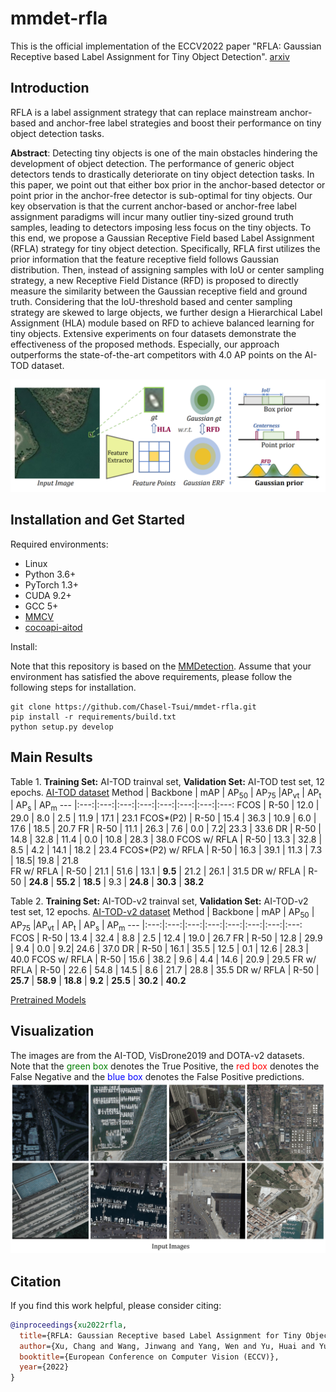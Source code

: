 # mmdet-rfla
This is the official implementation of the ECCV2022 paper "RFLA: Gaussian Receptive based Label Assignment for Tiny Object Detection". [arxiv](https://arxiv.org/abs/2208.08738)

## Introduction
RFLA is a label assignment strategy that can replace mainstream anchor-based and anchor-free label strategies and boost their performance on tiny object detection tasks.

**Abstract**: Detecting tiny objects is one of the main obstacles hindering the development of object detection. The performance of generic object detectors tends to drastically deteriorate on tiny object detection tasks. In this paper, we point out that either box prior in the anchor-based detector or point prior in the anchor-free detector is sub-optimal for tiny objects. Our key observation is that the current anchor-based or anchor-free label assignment paradigms will incur many outlier tiny-sized ground truth samples, leading to detectors imposing less focus on the tiny objects. To this end, we propose a Gaussian Receptive Field based Label Assignment (RFLA) strategy for tiny object detection. Specifically, RFLA first utilizes the prior information that the feature receptive field follows Gaussian distribution. Then, instead of assigning samples with IoU or center sampling strategy, a new Receptive Field Distance (RFD) is proposed to directly measure the similarity between the Gaussian receptive field and ground truth. Considering that the IoU-threshold based and center sampling strategy are skewed to large objects, we further design a Hierarchical Label Assignment (HLA) module based on RFD to achieve balanced learning for tiny objects. Extensive experiments on four datasets demonstrate the effectiveness of the proposed methods. Especially, our approach outperforms the state-of-the-art competitors with 4.0 AP points on the AI-TOD dataset.


![demo image](figures/rfla_final.PNG)

## Installation and Get Started

Required environments:
* Linux
* Python 3.6+
* PyTorch 1.3+
* CUDA 9.2+
* GCC 5+
* [MMCV](https://mmcv.readthedocs.io/en/latest/#installation)
* [cocoapi-aitod](https://github.com/jwwangchn/cocoapi-aitod)


Install:

Note that this repository is based on the [MMDetection](https://github.com/open-mmlab/mmdetection). Assume that your environment has satisfied the above requirements, please follow the following steps for installation.

```shell script
git clone https://github.com/Chasel-Tsui/mmdet-rfla.git
pip install -r requirements/build.txt
python setup.py develop
```

## Main Results
Table 1. **Training Set:** AI-TOD trainval set, **Validation Set:** AI-TOD test set, 12 epochs. [AI-TOD dataset](https://github.com/jwwangchn/AI-TOD)
Method | Backbone | mAP | AP<sub>50</sub> | AP<sub>75</sub> |AP<sub>vt</sub> | AP<sub>t</sub>  | AP<sub>s</sub>  | AP<sub>m</sub> 
--- |:---:|:---:|:---:|:---:|:---:|:---:|:---:|:---:
FCOS | R-50 | 12.0 | 29.0 | 8.0 | 2.5 | 11.9 | 17.1 | 23.1 
FCOS*(P2) | R-50 | 15.4 | 36.3 | 10.9 | 6.0 | 17.6 | 18.5 | 20.7 
FR | R-50 | 11.1 | 26.3 | 7.6 | 0.0 | 7.2| 23.3 | 33.6 
DR | R-50 | 14.8 | 32.8 | 11.4 | 0.0 | 10.8 | 28.3 | 38.0 
FCOS w/ RFLA | R-50 | 13.3 | 32.8 | 8.5 | 4.2 | 14.1 | 18.2 | 23.4 
FCOS*(P2)  w/ RFLA | R-50 | 16.3 | 39.1 | 11.3 | 7.3 | 18.5| 19.8 | 21.8  
FR w/ RFLA | R-50 | 21.1 | 51.6 | 13.1 | **9.5** | 21.2 | 26.1 | 31.5 
DR w/ RFLA | R-50 | **24.8** | **55.2** | **18.5** | 9.3 | **24.8** | **30.3** | **38.2** 

Table 2. **Training Set:** AI-TOD-v2 trainval set, **Validation Set:** AI-TOD-v2 test set, 12 epochs. [AI-TOD-v2 dataset](https://chasel-tsui.github.io/AI-TOD-v2/)
Method | Backbone | mAP | AP<sub>50</sub> | AP<sub>75</sub> |AP<sub>vt</sub> | AP<sub>t</sub>  | AP<sub>s</sub>  | AP<sub>m</sub> 
--- |:---:|:---:|:---:|:---:|:---:|:---:|:---:|:---:
FCOS | R-50 | 13.4 | 32.4 | 8.8 | 2.5 | 12.4 | 19.0 | 26.7 
FR | R-50 | 12.8 | 29.9 | 9.4 | 0.0 | 9.2| 24.6 | 37.0 
DR | R-50 | 16.1 | 35.5 | 12.5 | 0.1 | 12.6 | 28.3 | 40.0
FCOS w/ RFLA | R-50 | 15.6 | 38.2 | 9.6 | 4.4 | 14.6 | 20.9 | 29.5 
FR w/ RFLA | R-50 | 22.6 | 54.8 | 14.5 | 8.6 | 21.7 | 28.8 | 35.5 
DR w/ RFLA | R-50 | **25.7** | **58.9** | **18.8** | **9.2** | **25.5** | **30.2** | **40.2**  

[Pretrained Models](https://1drv.ms/u/s!Ao5UiAkIbGJ7xRGZ3AYB7IW8zas2?e=opfU3x)

## Visualization
The images are from the AI-TOD, VisDrone2019 and DOTA-v2 datasets. Note that the <font color=green>green box</font> denotes the True Positive, the <font color=red>red box</font> denotes the False Negative and the <font color=blue>blue box</font> denotes the False Positive predictions.
![demo image](figures/result.gif)

## Citation
If you find this work helpful, please consider citing:
```bibtex
@inproceedings{xu2022rfla,
  title={RFLA: Gaussian Receptive based Label Assignment for Tiny Object Detection},
  author={Xu, Chang and Wang, Jinwang and Yang, Wen and Yu, Huai and Yu, Lei and Xia, Gui-Song},
  booktitle={European Conference on Computer Vision (ECCV)},
  year={2022}
}
```
